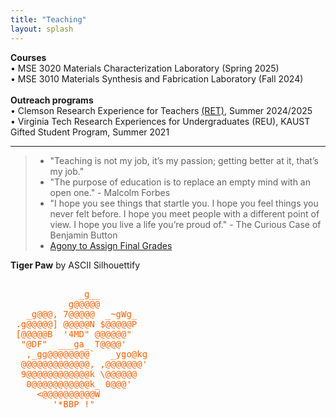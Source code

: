 ```yaml
---
title: "Teaching"
layout: splash
---
```

<!-- &bull;&nbsp;text<br> -->
<b>Courses</b><br>
&bull;&nbsp;MSE 3020 Materials Characterization Laboratory (Spring 2025)<br>
&bull;&nbsp;MSE 3010 Materials Synthesis and Fabrication Laboratory (Fall 2024)<br>
<br>
<b>Outreach programs</b><br>
&bull;&nbsp;Clemson Research Experience for Teachers <a href="https://www.clemson.edu/cecas/research/ret-adv-manuf-research.html">(RET)</a>, Summer 2024/2025<br>
&bull;&nbsp;Virginia Tech Research Experiences for Undergraduates (REU), KAUST Gifted Student Program, Summer 2021<br>
<hr>
<!-- I’m proud of my mentees and all they have accomplished -->
<blockquote>
	<ul>
		<li>"Teaching is not my job, it’s my passion; getting better at it, that’s my job."</li>
    <li>"The purpose of education is to replace an empty mind with an open one." - Malcolm Forbes</li>
		<li>"I hope you see things that startle you. I hope you feel things you never felt before. I hope you meet people with a different point of view. I hope you live a life you’re proud of." - The Curious Case of Benjamin Button</li>
		<li><a href="https://radicalscholarship.com/2014/12/11/to-my-students-at-the-end-of-the-semester/">Agony to Assign Final Grades</a></li>
	</ul>
</blockquote>

<b>Tiger Paw</b> by ASCII Silhouettify<br>
<body><pre><span style="color: #FF5F00;">
             _g__         
           g@@@@@         
   _g@@@, 7@@@@@  _~gWg_  
 .g@@@@@] @@@@@N $@@@@@P  
 [@@@@@B  &apos;4MD&quot; @@@@@@&quot;   
  &quot;@DF&quot;  ___ga_ T@@@@&apos;    
   ,_gg@@@@@@@@`   _ygo@kg
  @@@@@@@@@@@@@, ,@@@@@@@&apos;
  9@@@@@@@@@@@@k \@@@@@@  
   0@@@@@@@@@@@k_ 0@@@&apos;   
     &lt;@@@@@@@@@@W         
        &apos;*BBP !&quot;          
</span></pre></body>